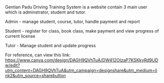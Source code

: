 Gentian Padu Driving Training System is a website contain 3 main user which is adminstrator, student and tutor. 

Admin - manage student, course, tutor, handle payment and report

Student - register for class, book class, make payment and view progress of current license

Tutor - Manage student and update progress

For reference, can view this link: https://www.canva.com/design/DAGH9QVhTuA/DW412OIzaP7KSKkyRd9UDw/edit?utm_content=DAGH9QVhTuA&utm_campaign=designshare&utm_medium=link2&utm_source=sharebutton
